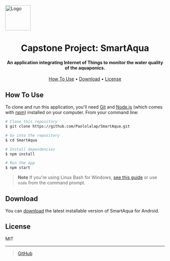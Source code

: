 <img src="assets/logo.png" alt="Logo" width="80" height="80">
<h1 align="center">  
  Capstone Project: SmartAqua
</h1>

<h4 align="center">An application integrating Internet of Things to monitor the water quality of the aquaponics.</h4>

<p align="center">
  <a href="#how-to-use">How To Use</a> •
  <a href="#download">Download</a> •
  <a href="#license">License</a>
</p>

## How To Use

To clone and run this application, you'll need [Git](https://git-scm.com) and [Node.js](https://nodejs.org/en/download/) (which comes with [npm](http://npmjs.com)) installed on your computer. From your command line:

```bash
# Clone this repository
$ git clone https://github.com/Paololalap/SmartAqua.git

# Go into the repository
$ cd SmartAqua

# Install dependencies
$ npm install

# Run the app
$ npm start
```

> **Note**
> If you're using Linux Bash for Windows, [see this guide](https://www.howtogeek.com/261575/how-to-run-graphical-linux-desktop-applications-from-windows-10s-bash-shell/) or use `node` from the command prompt.


## Download

You can [download](https://github.com/Paololalap/SmartAqua/blob/main/output/app.apk) the latest installable version of SmartAqua for Android.

## License

MIT

---

> [GitHub](https://github.com/Paololalap)
